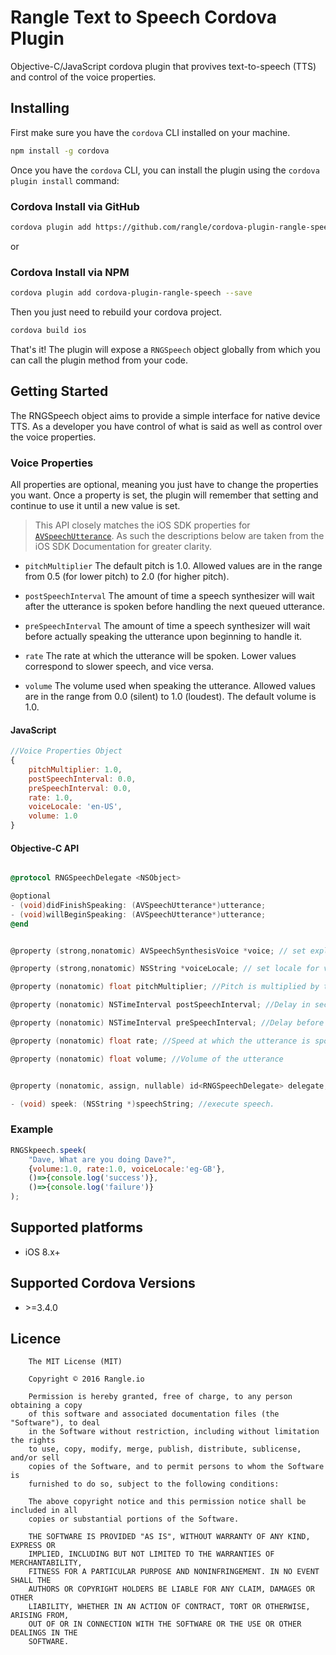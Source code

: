 
# Rangle Text to Speech Cordova Plugin

Objective-C/JavaScript cordova plugin that provives text-to-speech (TTS) and control of the voice properties.

## Installing

First make sure you have the `cordova` CLI installed on your machine.

```bash
npm install -g cordova
```

Once you have the `cordova` CLI, you can install the plugin using the `cordova plugin install` command:

### Cordova Install via GitHub
```bash
cordova plugin add https://github.com/rangle/cordova-plugin-rangle-speech --save
```
or
### Cordova Install via NPM
```bash
cordova plugin add cordova-plugin-rangle-speech --save
```

Then you just need to rebuild your cordova project.

```bash
cordova build ios
```

That's it! The plugin will expose a `RNGSpeech` object globally from which you can call the plugin method from your code.


## Getting Started

The RNGSpeech object aims to provide a simple interface for native device TTS. 
As a developer you have control of what is said as well as control over the voice properties.

### Voice Properties

All properties are optional, meaning you just have to change the properties you want.
Once a property is set, the plugin will remember that setting and continue to use it until a new value is set.

> This API closely matches the iOS SDK properties for [`AVSpeechUtterance`](https://developer.apple.com/library/ios/documentation/AVFoundation/Reference/AVSpeechUtterance_Ref/index.html).
As such the descriptions below are taken from the iOS SDK Documentation for greater clarity.

* `pitchMultiplier`
The default pitch is 1.0. Allowed values are in the range from 0.5 (for lower pitch) to 2.0 (for higher pitch).

* `postSpeechInterval` 
The amount of time a speech synthesizer will wait after the utterance is spoken before handling the next queued utterance.

* `preSpeechInterval` 
The amount of time a speech synthesizer will wait before actually speaking the utterance upon beginning to handle it.

* `rate` 
The rate at which the utterance will be spoken.  Lower values correspond to slower speech, and vice versa.

* `volume` 
The volume used when speaking the utterance. Allowed values are in the range from 0.0 (silent) to 1.0 (loudest). The default volume is 1.0.

#### JavaScript
``` JavaScript
//Voice Properties Object
{
    pitchMultiplier: 1.0,
    postSpeechInterval: 0.0,
    preSpeechInterval: 0.0,
    rate: 1.0,
    voiceLocale: 'en-US',
    volume: 1.0
}

```

#### Objective-C API

```objective-c

@protocol RNGSpeechDelegate <NSObject>

@optional
- (void)didFinishSpeaking: (AVSpeechUtterance*)utterance;
- (void)willBeginSpeaking: (AVSpeechUtterance*)utterance;
@end

```


```objective-c

@property (strong,nonatomic) AVSpeechSynthesisVoice *voice; // set explicit voice object

@property (strong,nonatomic) NSString *voiceLocale; // set locale for voice only (note this will do nothing if voice is explictly set)

@property (nonatomic) float pitchMultiplier; //Pitch is multiplied by this number

@property (nonatomic) NSTimeInterval postSpeechInterval; //Delay in seconds after speech utterance and the next in queue.

@property (nonatomic) NSTimeInterval preSpeechInterval; //Delay before beginning a new speech utterance

@property (nonatomic) float rate; //Speed at which the utterance is spoken

@property (nonatomic) float volume; //Volume of the utterance


@property (nonatomic, assign, nullable) id<RNGSpeechDelegate> delegate; //Object that implements RNGSpeechDelegate

- (void) speek: (NSString *)speechString; //execute speech.

```

### Example
```JavaScript
RNGSkpeech.speek(
    "Dave, What are you doing Dave?",
    {volume:1.0, rate:1.0, voiceLocale:'eg-GB'},
    ()=>{console.log('success')},
    ()=>{console.log('failure')}
);
```
## Supported platforms
* iOS 8.x+

## Supported Cordova Versions
* &gt;=3.4.0


## Licence
```
    The MIT License (MIT)

    Copyright © 2016 Rangle.io

    Permission is hereby granted, free of charge, to any person obtaining a copy
    of this software and associated documentation files (the "Software"), to deal
    in the Software without restriction, including without limitation the rights
    to use, copy, modify, merge, publish, distribute, sublicense, and/or sell
    copies of the Software, and to permit persons to whom the Software is
    furnished to do so, subject to the following conditions:

    The above copyright notice and this permission notice shall be included in all
    copies or substantial portions of the Software.

    THE SOFTWARE IS PROVIDED "AS IS", WITHOUT WARRANTY OF ANY KIND, EXPRESS OR
    IMPLIED, INCLUDING BUT NOT LIMITED TO THE WARRANTIES OF MERCHANTABILITY,
    FITNESS FOR A PARTICULAR PURPOSE AND NONINFRINGEMENT. IN NO EVENT SHALL THE
    AUTHORS OR COPYRIGHT HOLDERS BE LIABLE FOR ANY CLAIM, DAMAGES OR OTHER
    LIABILITY, WHETHER IN AN ACTION OF CONTRACT, TORT OR OTHERWISE, ARISING FROM,
    OUT OF OR IN CONNECTION WITH THE SOFTWARE OR THE USE OR OTHER DEALINGS IN THE
    SOFTWARE.
```
